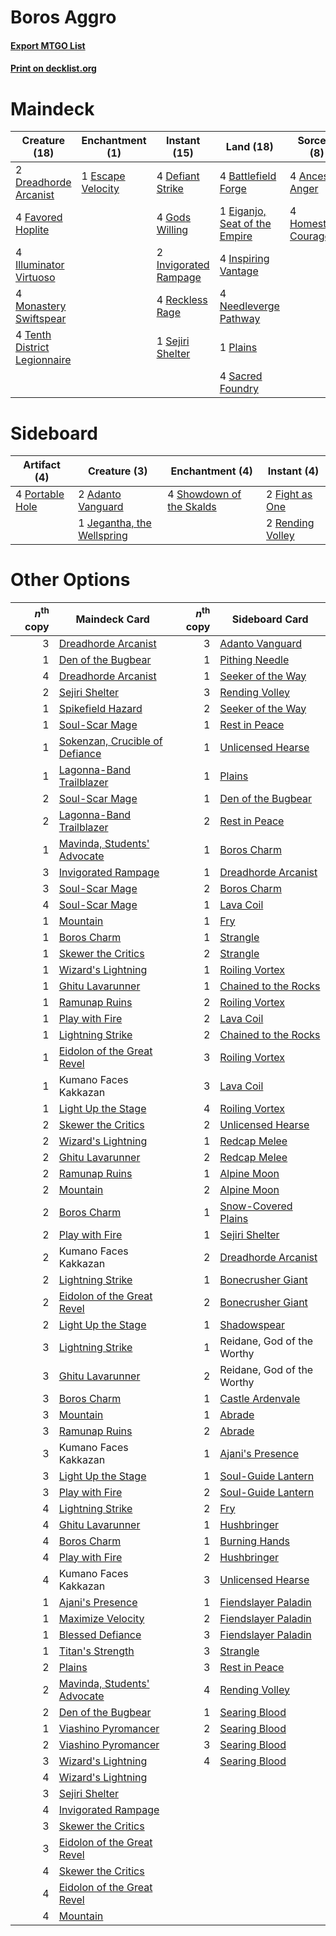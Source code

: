 # Boros Aggro

#### [Export MTGO List](../collection/Boros%20Aggro/Boros%20Aggro.txt)
#### [Print on decklist.org](http://decklist.org/?deckmain=4%09Ancestral%20Anger%0A4%09Battlefield%20Forge%0A4%09Defiant%20Strike%0A2%09Dreadhorde%20Arcanist%0A1%09Eiganjo,%20Seat%20of%20the%20Empire%0A1%09Escape%20Velocity%0A4%09Favored%20Hoplite%0A4%09Gods%20Willing%0A4%09Homestead%20Courage%0A4%09Illuminator%20Virtuoso%0A4%09Inspiring%20Vantage%0A2%09Invigorated%20Rampage%0A4%09Monastery%20Swiftspear%0A4%09Needleverge%20Pathway%0A1%09Plains%0A4%09Reckless%20Rage%0A4%09Sacred%20Foundry%0A1%09Sejiri%20Shelter%0A4%09Tenth%20District%20Legionnaire&deckside=2%09Adanto%20Vanguard%0A2%09Fight%20as%20One%0A1%09Jegantha,%20the%20Wellspring%0A4%09Portable%20Hole%0A2%09Rending%20Volley%0A4%09Showdown%20of%20the%20Skalds)
# Maindeck

|                                             Creature (18)                                             |                                      Enchantment (1)                                       |                                          Instant (15)                                          |                                               Land (18)                                                |                                         Sorcery (8)                                          |
|-------------------------------------------------------------------------------------------------------|--------------------------------------------------------------------------------------------|------------------------------------------------------------------------------------------------|--------------------------------------------------------------------------------------------------------|----------------------------------------------------------------------------------------------|
|2 [Dreadhorde Arcanist](http://gatherer.wizards.com/Pages/Card/Details.aspx?multiverseid=461052)       |1 [Escape Velocity](http://gatherer.wizards.com/Pages/Card/Details.aspx?multiverseid=476383)|4 [Defiant Strike](http://gatherer.wizards.com/Pages/Card/Details.aspx?multiverseid=386515)     |4 [Battlefield Forge](http://gatherer.wizards.com/Pages/Card/Details.aspx?multiverseid=129479)          |4 [Ancestral Anger](http://gatherer.wizards.com/Pages/Card/Details.aspx?multiverseid=540996)  |
|4 [Favored Hoplite](http://gatherer.wizards.com/Pages/Card/Details.aspx?multiverseid=373596)           |                                                                                            |4 [Gods Willing](http://gatherer.wizards.com/Pages/Card/Details.aspx?multiverseid=442005)       |1 [Eiganjo, Seat of the Empire](http://gatherer.wizards.com/Pages/Card/Details.aspx?multiverseid=548581)|4 [Homestead Courage](http://gatherer.wizards.com/Pages/Card/Details.aspx?multiverseid=534780)|
|4 [Illuminator Virtuoso](http://gatherer.wizards.com/Pages/Card/Details.aspx?multiverseid=555218)      |                                                                                            |2 [Invigorated Rampage](http://gatherer.wizards.com/Pages/Card/Details.aspx?multiverseid=423753)|4 [Inspiring Vantage](http://gatherer.wizards.com/Pages/Card/Details.aspx?multiverseid=417819)          |                                                                                              |
|4 [Monastery Swiftspear](http://gatherer.wizards.com/Pages/Card/Details.aspx?multiverseid=438706)      |                                                                                            |4 [Reckless Rage](http://gatherer.wizards.com/Pages/Card/Details.aspx?multiverseid=439767)      |4 [Needleverge Pathway](http://gatherer.wizards.com/Pages/Card/Details.aspx?multiverseid=491918)        |                                                                                              |
|4 [Tenth District Legionnaire](http://gatherer.wizards.com/Pages/Card/Details.aspx?multiverseid=461149)|                                                                                            |1 [Sejiri Shelter](http://gatherer.wizards.com/Pages/Card/Details.aspx?multiverseid=491662)     |1 [Plains](http://gatherer.wizards.com/Pages/Card/Details.aspx?multiverseid=439856)                     |                                                                                              |
|                                                                                                       |                                                                                            |                                                                                                |4 [Sacred Foundry](http://gatherer.wizards.com/Pages/Card/Details.aspx?multiverseid=405106)             |                                                                                              |


# Sideboard

|                                       Artifact (4)                                       |                                            Creature (3)                                             |                                          Enchantment (4)                                          |                                        Instant (4)                                        |
|------------------------------------------------------------------------------------------|-----------------------------------------------------------------------------------------------------|---------------------------------------------------------------------------------------------------|-------------------------------------------------------------------------------------------|
|4 [Portable Hole](http://gatherer.wizards.com/Pages/Card/Details.aspx?multiverseid=527320)|2 [Adanto Vanguard](http://gatherer.wizards.com/Pages/Card/Details.aspx?multiverseid=435152)         |4 [Showdown of the Skalds](http://gatherer.wizards.com/Pages/Card/Details.aspx?multiverseid=503845)|2 [Fight as One](http://gatherer.wizards.com/Pages/Card/Details.aspx?multiverseid=479532)  |
|                                                                                          |1 [Jegantha, the Wellspring](http://gatherer.wizards.com/Pages/Card/Details.aspx?multiverseid=479742)|                                                                                                   |2 [Rending Volley](http://gatherer.wizards.com/Pages/Card/Details.aspx?multiverseid=394663)|


# Other Options

|*n*<sup>th</sup> copy|                                              Maindeck Card                                              |*n*<sup>th</sup> copy|                                        Sideboard Card                                         |
|--------------------:|---------------------------------------------------------------------------------------------------------|--------------------:|-----------------------------------------------------------------------------------------------|
|                    3|[Dreadhorde Arcanist](http://gatherer.wizards.com/Pages/Card/Details.aspx?multiverseid=461052)           |                    3|[Adanto Vanguard](http://gatherer.wizards.com/Pages/Card/Details.aspx?multiverseid=435152)     |
|                    1|[Den of the Bugbear](http://gatherer.wizards.com/Pages/Card/Details.aspx?multiverseid=527541)            |                    1|[Pithing Needle](http://gatherer.wizards.com/Pages/Card/Details.aspx?multiverseid=129526)      |
|                    4|[Dreadhorde Arcanist](http://gatherer.wizards.com/Pages/Card/Details.aspx?multiverseid=461052)           |                    1|[Seeker of the Way](http://gatherer.wizards.com/Pages/Card/Details.aspx?multiverseid=438595)   |
|                    2|[Sejiri Shelter](http://gatherer.wizards.com/Pages/Card/Details.aspx?multiverseid=491662)                |                    3|[Rending Volley](http://gatherer.wizards.com/Pages/Card/Details.aspx?multiverseid=394663)      |
|                    1|[Spikefield Hazard](http://gatherer.wizards.com/Pages/Card/Details.aspx?multiverseid=491809)             |                    2|[Seeker of the Way](http://gatherer.wizards.com/Pages/Card/Details.aspx?multiverseid=438595)   |
|                    1|[Soul-Scar Mage](http://gatherer.wizards.com/Pages/Card/Details.aspx?multiverseid=426850)                |                    1|[Rest in Peace](http://gatherer.wizards.com/Pages/Card/Details.aspx?multiverseid=442021)       |
|                    1|[Sokenzan, Crucible of Defiance](http://gatherer.wizards.com/Pages/Card/Details.aspx?multiverseid=548589)|                    1|[Unlicensed Hearse](http://gatherer.wizards.com/Pages/Card/Details.aspx?multiverseid=555447)   |
|                    1|[Lagonna-Band Trailblazer](http://gatherer.wizards.com/Pages/Card/Details.aspx?multiverseid=380448)      |                    1|[Plains](http://gatherer.wizards.com/Pages/Card/Details.aspx?multiverseid=439856)              |
|                    2|[Soul-Scar Mage](http://gatherer.wizards.com/Pages/Card/Details.aspx?multiverseid=426850)                |                    1|[Den of the Bugbear](http://gatherer.wizards.com/Pages/Card/Details.aspx?multiverseid=527541)  |
|                    2|[Lagonna-Band Trailblazer](http://gatherer.wizards.com/Pages/Card/Details.aspx?multiverseid=380448)      |                    2|[Rest in Peace](http://gatherer.wizards.com/Pages/Card/Details.aspx?multiverseid=442021)       |
|                    1|[Mavinda, Students' Advocate](http://gatherer.wizards.com/Pages/Card/Details.aspx?multiverseid=513498)   |                    1|[Boros Charm](http://gatherer.wizards.com/Pages/Card/Details.aspx?multiverseid=442188)         |
|                    3|[Invigorated Rampage](http://gatherer.wizards.com/Pages/Card/Details.aspx?multiverseid=423753)           |                    1|[Dreadhorde Arcanist](http://gatherer.wizards.com/Pages/Card/Details.aspx?multiverseid=461052) |
|                    3|[Soul-Scar Mage](http://gatherer.wizards.com/Pages/Card/Details.aspx?multiverseid=426850)                |                    2|[Boros Charm](http://gatherer.wizards.com/Pages/Card/Details.aspx?multiverseid=442188)         |
|                    4|[Soul-Scar Mage](http://gatherer.wizards.com/Pages/Card/Details.aspx?multiverseid=426850)                |                    1|[Lava Coil](http://gatherer.wizards.com/Pages/Card/Details.aspx?multiverseid=452858)           |
|                    1|[Mountain](http://gatherer.wizards.com/Pages/Card/Details.aspx?multiverseid=439859)                      |                    1|[Fry](http://gatherer.wizards.com/Pages/Card/Details.aspx?multiverseid=466894)                 |
|                    1|[Boros Charm](http://gatherer.wizards.com/Pages/Card/Details.aspx?multiverseid=442188)                   |                    1|[Strangle](http://gatherer.wizards.com/Pages/Card/Details.aspx?multiverseid=555326)            |
|                    1|[Skewer the Critics](http://gatherer.wizards.com/Pages/Card/Details.aspx?multiverseid=457259)            |                    2|[Strangle](http://gatherer.wizards.com/Pages/Card/Details.aspx?multiverseid=555326)            |
|                    1|[Wizard's Lightning](http://gatherer.wizards.com/Pages/Card/Details.aspx?multiverseid=443040)            |                    1|[Roiling Vortex](http://gatherer.wizards.com/Pages/Card/Details.aspx?multiverseid=491797)      |
|                    1|[Ghitu Lavarunner](http://gatherer.wizards.com/Pages/Card/Details.aspx?multiverseid=443015)              |                    1|[Chained to the Rocks](http://gatherer.wizards.com/Pages/Card/Details.aspx?multiverseid=373521)|
|                    1|[Ramunap Ruins](http://gatherer.wizards.com/Pages/Card/Details.aspx?multiverseid=430870)                 |                    2|[Roiling Vortex](http://gatherer.wizards.com/Pages/Card/Details.aspx?multiverseid=491797)      |
|                    1|[Play with Fire](http://gatherer.wizards.com/Pages/Card/Details.aspx?multiverseid=534933)                |                    2|[Lava Coil](http://gatherer.wizards.com/Pages/Card/Details.aspx?multiverseid=452858)           |
|                    1|[Lightning Strike](http://gatherer.wizards.com/Pages/Card/Details.aspx?multiverseid=383299)              |                    2|[Chained to the Rocks](http://gatherer.wizards.com/Pages/Card/Details.aspx?multiverseid=373521)|
|                    1|[Eidolon of the Great Revel](http://gatherer.wizards.com/Pages/Card/Details.aspx?multiverseid=442117)    |                    3|[Roiling Vortex](http://gatherer.wizards.com/Pages/Card/Details.aspx?multiverseid=491797)      |
|                    1|Kumano Faces Kakkazan                                                                                    |                    3|[Lava Coil](http://gatherer.wizards.com/Pages/Card/Details.aspx?multiverseid=452858)           |
|                    1|[Light Up the Stage](http://gatherer.wizards.com/Pages/Card/Details.aspx?multiverseid=457251)            |                    4|[Roiling Vortex](http://gatherer.wizards.com/Pages/Card/Details.aspx?multiverseid=491797)      |
|                    2|[Skewer the Critics](http://gatherer.wizards.com/Pages/Card/Details.aspx?multiverseid=457259)            |                    2|[Unlicensed Hearse](http://gatherer.wizards.com/Pages/Card/Details.aspx?multiverseid=555447)   |
|                    2|[Wizard's Lightning](http://gatherer.wizards.com/Pages/Card/Details.aspx?multiverseid=443040)            |                    1|[Redcap Melee](http://gatherer.wizards.com/Pages/Card/Details.aspx?multiverseid=473097)        |
|                    2|[Ghitu Lavarunner](http://gatherer.wizards.com/Pages/Card/Details.aspx?multiverseid=443015)              |                    2|[Redcap Melee](http://gatherer.wizards.com/Pages/Card/Details.aspx?multiverseid=473097)        |
|                    2|[Ramunap Ruins](http://gatherer.wizards.com/Pages/Card/Details.aspx?multiverseid=430870)                 |                    1|[Alpine Moon](http://gatherer.wizards.com/Pages/Card/Details.aspx?multiverseid=447264)         |
|                    2|[Mountain](http://gatherer.wizards.com/Pages/Card/Details.aspx?multiverseid=439859)                      |                    2|[Alpine Moon](http://gatherer.wizards.com/Pages/Card/Details.aspx?multiverseid=447264)         |
|                    2|[Boros Charm](http://gatherer.wizards.com/Pages/Card/Details.aspx?multiverseid=442188)                   |                    1|[Snow-Covered Plains](http://gatherer.wizards.com/Pages/Card/Details.aspx?multiverseid=121267) |
|                    2|[Play with Fire](http://gatherer.wizards.com/Pages/Card/Details.aspx?multiverseid=534933)                |                    1|[Sejiri Shelter](http://gatherer.wizards.com/Pages/Card/Details.aspx?multiverseid=491662)      |
|                    2|Kumano Faces Kakkazan                                                                                    |                    2|[Dreadhorde Arcanist](http://gatherer.wizards.com/Pages/Card/Details.aspx?multiverseid=461052) |
|                    2|[Lightning Strike](http://gatherer.wizards.com/Pages/Card/Details.aspx?multiverseid=383299)              |                    1|[Bonecrusher Giant](http://gatherer.wizards.com/Pages/Card/Details.aspx?multiverseid=473077)   |
|                    2|[Eidolon of the Great Revel](http://gatherer.wizards.com/Pages/Card/Details.aspx?multiverseid=442117)    |                    2|[Bonecrusher Giant](http://gatherer.wizards.com/Pages/Card/Details.aspx?multiverseid=473077)   |
|                    2|[Light Up the Stage](http://gatherer.wizards.com/Pages/Card/Details.aspx?multiverseid=457251)            |                    1|[Shadowspear](http://gatherer.wizards.com/Pages/Card/Details.aspx?multiverseid=476487)         |
|                    3|[Lightning Strike](http://gatherer.wizards.com/Pages/Card/Details.aspx?multiverseid=383299)              |                    1|Reidane, God of the Worthy                                                                     |
|                    3|[Ghitu Lavarunner](http://gatherer.wizards.com/Pages/Card/Details.aspx?multiverseid=443015)              |                    2|Reidane, God of the Worthy                                                                     |
|                    3|[Boros Charm](http://gatherer.wizards.com/Pages/Card/Details.aspx?multiverseid=442188)                   |                    1|[Castle Ardenvale](http://gatherer.wizards.com/Pages/Card/Details.aspx?multiverseid=473200)    |
|                    3|[Mountain](http://gatherer.wizards.com/Pages/Card/Details.aspx?multiverseid=439859)                      |                    1|[Abrade](http://gatherer.wizards.com/Pages/Card/Details.aspx?multiverseid=430772)              |
|                    3|[Ramunap Ruins](http://gatherer.wizards.com/Pages/Card/Details.aspx?multiverseid=430870)                 |                    2|[Abrade](http://gatherer.wizards.com/Pages/Card/Details.aspx?multiverseid=430772)              |
|                    3|Kumano Faces Kakkazan                                                                                    |                    1|[Ajani's Presence](http://gatherer.wizards.com/Pages/Card/Details.aspx?multiverseid=380368)    |
|                    3|[Light Up the Stage](http://gatherer.wizards.com/Pages/Card/Details.aspx?multiverseid=457251)            |                    1|[Soul-Guide Lantern](http://gatherer.wizards.com/Pages/Card/Details.aspx?multiverseid=476488)  |
|                    3|[Play with Fire](http://gatherer.wizards.com/Pages/Card/Details.aspx?multiverseid=534933)                |                    2|[Soul-Guide Lantern](http://gatherer.wizards.com/Pages/Card/Details.aspx?multiverseid=476488)  |
|                    4|[Lightning Strike](http://gatherer.wizards.com/Pages/Card/Details.aspx?multiverseid=383299)              |                    2|[Fry](http://gatherer.wizards.com/Pages/Card/Details.aspx?multiverseid=466894)                 |
|                    4|[Ghitu Lavarunner](http://gatherer.wizards.com/Pages/Card/Details.aspx?multiverseid=443015)              |                    1|[Hushbringer](http://gatherer.wizards.com/Pages/Card/Details.aspx?multiverseid=472980)         |
|                    4|[Boros Charm](http://gatherer.wizards.com/Pages/Card/Details.aspx?multiverseid=442188)                   |                    1|[Burning Hands](http://gatherer.wizards.com/Pages/Card/Details.aspx?multiverseid=527422)       |
|                    4|[Play with Fire](http://gatherer.wizards.com/Pages/Card/Details.aspx?multiverseid=534933)                |                    2|[Hushbringer](http://gatherer.wizards.com/Pages/Card/Details.aspx?multiverseid=472980)         |
|                    4|Kumano Faces Kakkazan                                                                                    |                    3|[Unlicensed Hearse](http://gatherer.wizards.com/Pages/Card/Details.aspx?multiverseid=555447)   |
|                    1|[Ajani's Presence](http://gatherer.wizards.com/Pages/Card/Details.aspx?multiverseid=380368)              |                    1|[Fiendslayer Paladin](http://gatherer.wizards.com/Pages/Card/Details.aspx?multiverseid=430547) |
|                    1|[Maximize Velocity](http://gatherer.wizards.com/Pages/Card/Details.aspx?multiverseid=452861)             |                    2|[Fiendslayer Paladin](http://gatherer.wizards.com/Pages/Card/Details.aspx?multiverseid=430547) |
|                    1|[Blessed Defiance](http://gatherer.wizards.com/Pages/Card/Details.aspx?multiverseid=534758)              |                    3|[Fiendslayer Paladin](http://gatherer.wizards.com/Pages/Card/Details.aspx?multiverseid=430547) |
|                    1|[Titan's Strength](http://gatherer.wizards.com/Pages/Card/Details.aspx?multiverseid=398680)              |                    3|[Strangle](http://gatherer.wizards.com/Pages/Card/Details.aspx?multiverseid=555326)            |
|                    2|[Plains](http://gatherer.wizards.com/Pages/Card/Details.aspx?multiverseid=439856)                        |                    3|[Rest in Peace](http://gatherer.wizards.com/Pages/Card/Details.aspx?multiverseid=442021)       |
|                    2|[Mavinda, Students' Advocate](http://gatherer.wizards.com/Pages/Card/Details.aspx?multiverseid=513498)   |                    4|[Rending Volley](http://gatherer.wizards.com/Pages/Card/Details.aspx?multiverseid=394663)      |
|                    2|[Den of the Bugbear](http://gatherer.wizards.com/Pages/Card/Details.aspx?multiverseid=527541)            |                    1|[Searing Blood](http://gatherer.wizards.com/Pages/Card/Details.aspx?multiverseid=378483)       |
|                    1|[Viashino Pyromancer](http://gatherer.wizards.com/Pages/Card/Details.aspx?multiverseid=447302)           |                    2|[Searing Blood](http://gatherer.wizards.com/Pages/Card/Details.aspx?multiverseid=378483)       |
|                    2|[Viashino Pyromancer](http://gatherer.wizards.com/Pages/Card/Details.aspx?multiverseid=447302)           |                    3|[Searing Blood](http://gatherer.wizards.com/Pages/Card/Details.aspx?multiverseid=378483)       |
|                    3|[Wizard's Lightning](http://gatherer.wizards.com/Pages/Card/Details.aspx?multiverseid=443040)            |                    4|[Searing Blood](http://gatherer.wizards.com/Pages/Card/Details.aspx?multiverseid=378483)       |
|                    4|[Wizard's Lightning](http://gatherer.wizards.com/Pages/Card/Details.aspx?multiverseid=443040)            |                     |                                                                                               |
|                    3|[Sejiri Shelter](http://gatherer.wizards.com/Pages/Card/Details.aspx?multiverseid=491662)                |                     |                                                                                               |
|                    4|[Invigorated Rampage](http://gatherer.wizards.com/Pages/Card/Details.aspx?multiverseid=423753)           |                     |                                                                                               |
|                    3|[Skewer the Critics](http://gatherer.wizards.com/Pages/Card/Details.aspx?multiverseid=457259)            |                     |                                                                                               |
|                    3|[Eidolon of the Great Revel](http://gatherer.wizards.com/Pages/Card/Details.aspx?multiverseid=442117)    |                     |                                                                                               |
|                    4|[Skewer the Critics](http://gatherer.wizards.com/Pages/Card/Details.aspx?multiverseid=457259)            |                     |                                                                                               |
|                    4|[Eidolon of the Great Revel](http://gatherer.wizards.com/Pages/Card/Details.aspx?multiverseid=442117)    |                     |                                                                                               |
|                    4|[Mountain](http://gatherer.wizards.com/Pages/Card/Details.aspx?multiverseid=439859)                      |                     |                                                                                               |

